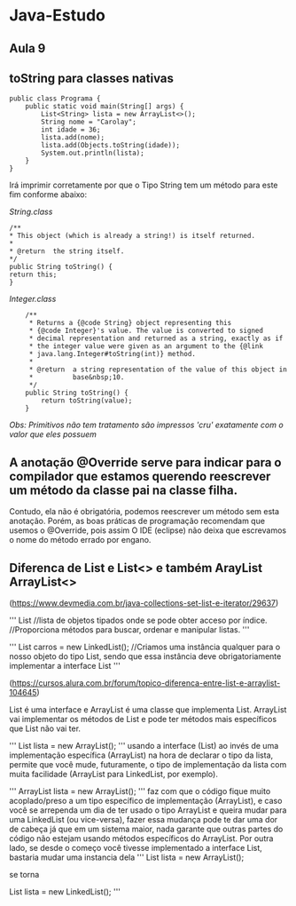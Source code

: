 # Java-Estudo

## Aula 9

## toString para classes nativas


```
public class Programa {
	public static void main(String[] args) {
		List<String> lista = new ArrayList<>();
		String nome = "Carolay";
		int idade = 36;
		lista.add(nome);
		lista.add(Objects.toString(idade));
		System.out.println(lista);
	}
}
```  

Irá imprimir corretamente por que o Tipo String tem um método para este fim conforme abaixo: 

_String.class_
```
/**
* This object (which is already a string!) is itself returned.
*
* @return  the string itself.
*/
public String toString() {
return this;
}
```

_Integer.class_
```
    /**
     * Returns a {@code String} object representing this
     * {@code Integer}'s value. The value is converted to signed
     * decimal representation and returned as a string, exactly as if
     * the integer value were given as an argument to the {@link
     * java.lang.Integer#toString(int)} method.
     *
     * @return  a string representation of the value of this object in
     *          base&nbsp;10.
     */
    public String toString() {
        return toString(value);
    }
```

_Obs: Primitivos não tem tratamento são impressos 'cru' exatamente com o valor que eles possuem_


## A anotação @Override serve para indicar para o compilador que estamos querendo reescrever um método da classe pai na classe filha.
Contudo, ela não é obrigatória, podemos reescrever um método sem esta anotação. Porém, as boas práticas de programação recomendam que usemos o @Override,
pois assim O IDE (eclipse) não deixa que escrevamos o nome do método errado por engano.



## Diferenca de List e List<> e também ArayList ArrayList<>  ####
(https://www.devmedia.com.br/java-collections-set-list-e-iterator/29637)

'''
List<T> //lista de objetos tipados onde se pode obter acceso por índice.
        //Proporciona métodos para buscar, ordenar e manipular listas.
'''

'''
List carros = new LinkedList(); //Criamos uma instância qualquer para o nosso objeto do tipo List, sendo que essa instância deve obrigatoriamente implementar a interface List
'''


(https://cursos.alura.com.br/forum/topico-diferenca-entre-list-e-arraylist-104645)

List é uma interface e ArrayList é uma classe que implementa List.
ArrayList vai implementar os métodos de List e pode ter métodos mais específicos que List não vai ter.


'''
List<String> lista = new ArrayList<String>();
'''
usando a interface (List) ao invés de uma implementação específica (ArrayList) na hora de declarar o tipo da lista, permite que você mude,
futuramente, o tipo de implementação da lista com muita facilidade (ArrayList para LinkedList, por exemplo).


'''
ArrayList<String> lista = new ArrayList<String>();
'''
faz com que o código fique muito acoplado/preso a um tipo específico de implementação (ArrayList), e caso você se arrependa um dia de ter usado o tipo ArrayList e 
queira mudar para uma LinkedList (ou vice-versa), fazer essa mudança pode te dar uma dor de cabeça já que em um sistema maior, nada garante que outras partes do código não 
estejam usando métodos específicos do ArrayList. Por outra lado, se desde o começo você tivesse implementado a interface List, bastaria mudar uma instancia dela
'''
List<String> lista = new ArrayList<String>();

se torna

List<String> lista = new LinkedList<String>();
'''




























			

